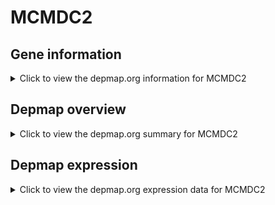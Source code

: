 <h1>MCMDC2</h1>

<h2>Gene information</h2>
<details>
  <summary>Click to view the depmap.org information for MCMDC2</summary>
  <iframe src="https://depmap.org/portal/gene/MCMDC2?tab=about" style="border:none;width:100%;height:800px"></iframe>
</details>

<h2>Depmap overview</h2>
<details>
  <summary>Click to view the depmap.org summary for MCMDC2</summary>
  <iframe src="https://depmap.org/portal/gene/MCMDC2?tab=overview" style="border:none;width:100%;height:800px"></iframe>
</details>

<h2>Depmap expression</h2>
<details>
  <summary>Click to view the depmap.org expression data for MCMDC2</summary>
  <iframe src="https://depmap.org/portal/gene/MCMDC2?tab=characterization" style="border:none;width:100%;height:800px"></iframe>
</details>


<!--
<h2>Reactome Pathway diagram</h2>
<details>
  <summary>Click to view Reactome pathway for MCMDC2</summary>
  PNAME
</details>
-->


